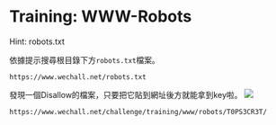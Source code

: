 Training: WWW-Robots
===
Hint: robots.txt

依據提示搜尋根目錄下方`robots.txt`檔案。
```
https://www.wechall.net/robots.txt
```

發現一個Disallow的檔案，只要把它貼到網址後方就能拿到key啦。
![](https://i.imgur.com/ANn0lil.png)

```
https://www.wechall.net/challenge/training/www/robots/T0PS3CR3T/
```
